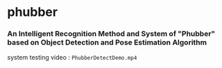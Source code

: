 # phubber


### An Intelligent Recognition Method and System of "Phubber" based on Object Detection and Pose Estimation Algorithm

system testing video : `PhubberDetectDemo.mp4`
